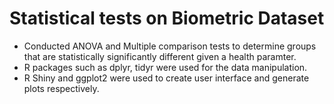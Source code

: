 # Statistical tests on Biometric Dataset

* Conducted ANOVA and Multiple comparison tests to determine groups that are statistically significantly different given a health paramter.
* R packages such as dplyr, tidyr were used for the data manipulation.
* R Shiny and ggplot2 were used to create user interface and generate plots respectively.
